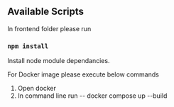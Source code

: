 ## Available Scripts

In frontend folder please run 

### `npm install`
Install node module dependancies.


For Docker image please execute below commands

1. Open docker
2. In command line run -- docker compose up --build